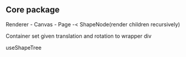 ## Core package

Renderer - Canvas - Page -< ShapeNode(render children recursively)

Container set given translation and rotation to wrapper div


useShapeTree